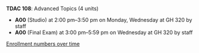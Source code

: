**TDAC 108**: Advanced Topics (4 units)

- **A00** (Studio) at 2:00 pm–3:50 pm on Monday, Wednesday at GH 320 by staff
- **A00** (Final Exam) at 3:00 pm–5:59 pm on Wednesday at GH 320 by staff

[Enrollment numbers over time](./TDAC108.tsv)
